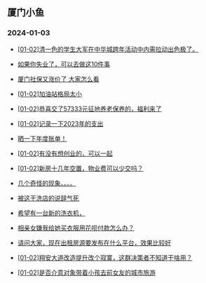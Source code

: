 ## 厦门小鱼 
### 2024-01-03

+ [[01-02]清一色的学生大军在中华城跨年活动中内需拉动出色极了。](http://bbs.xmfish.com/read-htm-tid-18129195.html)

+ [如果你失业了，可以去做这10件事](http://bbs.xmfish.com/read-htm-tid-18129151.html)

+ [厦门社保又涨价了  大家怎么看](http://bbs.xmfish.com/read-htm-tid-18129284.html)

+ [[01-02]加油站格局太小](http://bbs.xmfish.com/read-htm-tid-18129189.html)

+ [[01-02]恭喜交了57333元征地养老保养的，福利来了](http://bbs.xmfish.com/read-htm-tid-18129371.html)

+ [[01-02]记录一下2023年的支出](http://bbs.xmfish.com/read-htm-tid-18129207.html)

+ [晒一下年度账单！](http://bbs.xmfish.com/read-htm-tid-18129356.html)

+ [[01-02]有没有想创业的，可以一起](http://bbs.xmfish.com/read-htm-tid-18129430.html)

+ [[01-02]新房十几年空置，物业费可以少交吗？](http://bbs.xmfish.com/read-htm-tid-18129397.html)

+ [几个奇怪的现象。。。。](http://bbs.xmfish.com/read-htm-tid-18129390.html)

+ [被这干洗店的说辞气死](http://bbs.xmfish.com/read-htm-tid-18129358.html)

+ [希望有一台新的洗衣机，](http://bbs.xmfish.com/read-htm-tid-18129402.html)

+ [相亲女嫌我给她买衣服用花呗付款怎么办？](http://bbs.xmfish.com/read-htm-tid-18129435.html)

+ [请问大家，现在出租房源要发布在什么平台，效果比较好](http://bbs.xmfish.com/read-htm-tid-18129353.html)

+ [[01-02]翔安大道改造提升改个寂寞，这群决策者不知道干啥用？](http://bbs.xmfish.com/read-htm-tid-18129487.html)

+ [[01-02]是否介意对象带着小孩去前女友的城市旅游](http://bbs.xmfish.com/read-htm-tid-18129465.html)

